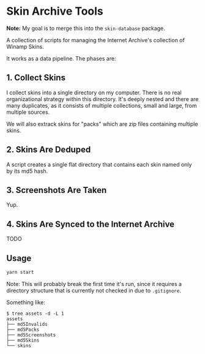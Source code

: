 # Skin Archive Tools

**Note:** My goal is to merge this into the `skin-database` package.

A collection of scripts for managing the Internet Archive's collection of Winamp Skins.

It works as a data pipeline. The phases are:

## 1. Collect Skins

I collect skins into a single directory on my computer. There is no real organizational strategy within this directory. It's deeply nested and there are many duplicates, as it consists of multiple collections, small and large, from multiple sources.

We will also extrack skins for "packs" which are zip files containing multiple skins.

## 2. Skins Are Deduped

A script creates a single flat directory that contains each skin named only by its md5 hash.

## 3. Screenshots Are Taken

Yup.

## 4. Skins Are Synced to the Internet Archive

TODO

## Usage

```bash
yarn start
```

Note: This will probably break the first time it's run, since it requires a directory structure that is currently not checked in due to `.gitignore`.

Something like:

```
$ tree assets -d -L 1
assets
├── md5Invalids
├── md5Packs
├── md5Screenshots
├── md5Skins
└── skins
```
